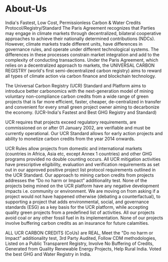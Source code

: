 # About-Us
India's Fastest, Low Cost, Permissionless Carbon & Water Credits Protocol/Registry/Standard
The Paris Agreement recognizes that Parties may engage in climate markets through decentralized, bilateral cooperative approaches 
to achieve their nationally determined contributions (NDCs). However, climate markets trade different units, have differences in 
governance rules, and operate under different technological systems. The differences in these processes constrain market integration and add to the complexity of conducting transactions. Under the Paris Agreement, which relies on a decentralized approach to markets, the UNIVERSAL CARBON REGISTRY (world's first semi-decentralized carbon registry) aims to reward all types of climate action via carbon finance and blockchain technology.

The Universal Carbon Registry (UCR) Standard and Platform aims to introduce better carbonomics with the next-generation model of mining voluntary non-compliance carbon credits from a wide range of green projects that is far more efficient, faster, cheaper, de-centralized in transfer and convenient for every small green project owner aiming to decarbonize the economy. (UCR-India's Fastest and Best GHG Registry and Standard)

UCR requires that projects exceed regulatory requirements, are commissioned on or after 01 January 2002, are veriﬁable and must be currently operational. Our UCR Standard allows for early action projects and ability to monetize carbon credits from the year 2014 onwards.

UCR Rules allow projects from domestic and international markets (countries in Africa, Asia etc, except Annex 1 countries) and other GHG programs provided no double counting occurs. All UCR mitigation activities have prescriptive eligibility, evaluation and verification requirements as set out in our approved positive project list protocol requirements outlined in the UCR Standard. Our approach to mining carbon credits from projects addresses the “Do no harm or Impact” additionality test. None of the projects being mined on the UCR platform have any negative development impacts i.e. community or environment. We are moving on from asking if a project would not have happened otherwise (debating a counterfactual), to supporting a project that adds environmental, social, and governance standards (ESG) as a key basis for the UCR platform, while accepting quality green projects from a predefined list of activities. All our projects avoid coal or any other fossil fuel in its implementation. None of our projects involve buffering carbon credits as an insurance for future calamities.

ALL UCR CARBON CREDITS (CoUs) are REAL, Meet the "Do no harm or Impact” additionality test, 3rd Party Audited, Follow CDM methodologies, Listed on a Public Transparent Registry, Involve No Buffering of Credits, Generated from Quality Renewable Energy Projects, Help Rural India. Voted the best GHG and Water Registry in India.
